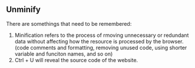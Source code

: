## Unminify
There are somethings that need to be remembered:
1. Minification refers to the process of rmoving unnecessary or redundant data without affecting how the resource is processed by the browser. (code comments and formatting, removing unused code, using shorter variable and funciton names, and so on)
2. Ctrl + U will reveal the source code of the website.
